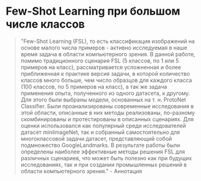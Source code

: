 # Few-Shot Learning при большом числе классов

> "Few-Shot Learning (FSL), то есть классификация изображений на основе малого числа примеров - активно исследуемая в наше время задача в области компьютерного зрения. В данной работе, помимо традиционного сценария FSL (5 классов, по 1 или 5 примеров на класс), рассматривается усложненная и более приближенная к практике версия задачи, в которой количество классов много больше, чем число образцов для каждого класса (100 классов, по 5 примеров на класс), а так же задача применения опыта, полученного из одного датасета, к другому. Для этого были выбраны модели, основанных на т. н. ProtoNet Classifier. Были проанализированы современные исследования в этой области, описанные в них методы реализованы, по-разному скомбинированы и протестированы в описанных сценариях. Для оценки использовался как популярный среди исследователей датасет miniImageNet, так и собранный самостоятельно для многоклассовой задачи датасет, представляющий собой подмножество GoogleLandmarks. В результате работы были определены наиболее эффективные методы решения FSL для различных сценариев, что может быть полезно как при будущих исследованиях, так и при создании промышленных решений в области компьютерного зрения." - Аннотация

